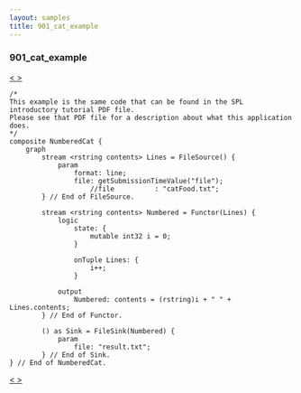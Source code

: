 ```yaml
---
layout: samples
title: 901_cat_example
---
```


### 901_cat_example

<div class="sampleNav"><a class="button" href="../103_view_annotation_at_work_ViewAnnotationAtWork.spl/"> < </a><a class="button" href="../902_word_count_Helpers.spl/"> > </a>
</div>

~~~~~~
/*
This example is the same code that can be found in the SPL introductory tutorial PDF file.
Please see that PDF file for a description about what this application does.
*/
composite NumberedCat {
	graph
		stream <rstring contents> Lines = FileSource() {
			param
				format: line;
				file: getSubmissionTimeValue("file");
					//file			: "catFood.txt";	
		} // End of FileSource.
		
		stream <rstring contents> Numbered = Functor(Lines) {
			logic
				state: {
					mutable int32 i = 0;
				}
				
				onTuple Lines: { 
					i++;
				}
					
			output
				Numbered: contents = (rstring)i + " " + Lines.contents;
		} // End of Functor.
		
		() as Sink = FileSink(Numbered) {
			param
				file: "result.txt";
		} // End of Sink.
} // End of NumberedCat.

~~~~~~

<div class="sampleNav"><a class="button" href="../103_view_annotation_at_work_ViewAnnotationAtWork.spl/"> < </a><a class="button" href="../902_word_count_Helpers.spl/"> > </a>
</div>

